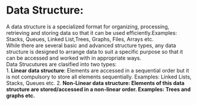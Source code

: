 # Data Structure:
A data structure is a specialized format for organizing, processing, retrieving and storing data so that it can be used efficiently.Examples: Stacks, Queues, Linked List,Trees, Graphs, Files, Arrays etc. <br>
While there are several basic and advanced structure types, any data structure is designed to arrange data to suit a specific purpose so that it can be accessed and worked with in appropriate ways. <br>
Data Strucutures are clasified into two types:<br>
  1.<b> Linear data structure</b>: Elements are accessed in a sequential order but it is not compulsory to store all elements sequentially. Examples: Linked Lists, Stacks, Queues etc.
  2.<b> Non-Linear data structure: Elements of this data structure are stored/accessed in a non-linear order. Examples: Trees and graphs etc.
